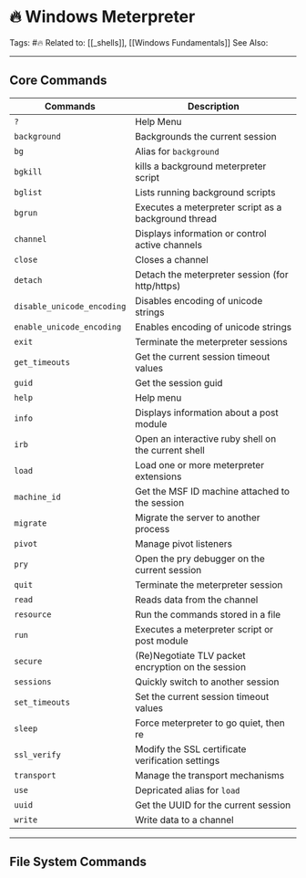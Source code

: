# 🔥 Windows Meterpreter

Tags: #🔥 
Related to: [[_shells]], [[Windows Fundamentals]]
See Also:

---
## Core Commands

| **Commands** | **Description** |
| ------ | ------------- |
|`?`  | Help Menu |
|	`background` | Backgrounds the current session |
|	`bg` | Alias for `background` |
|	`bgkill` | kills a background meterpreter script |
|	`bglist` | Lists running background scripts |
|	`bgrun` | Executes a meterpreter script as a background thread |
|	`channel` | Displays information or control active channels |
|	`close` | Closes a channel |
|	`detach` | Detach the meterpreter session (for http/https) |
|	`disable_unicode_encoding` | Disables encoding of unicode strings |
|	`enable_unicode_encoding` | Enables encoding of unicode strings |
|	`exit` | Terminate the meterpreter sessions |
|	`get_timeouts` | Get the current session timeout values |
|	`guid` | Get the session guid |
|	`help` | Help menu |
|	`info` | Displays information about a post module |
|	`irb` | Open an interactive ruby shell on the current shell |
|	`load` | Load one or more meterpreter extensions |
|	`machine_id` | Get the MSF ID machine attached to the session |
|	`migrate` | Migrate the server to another process |
|	`pivot` | Manage pivot listeners |
|	`pry` | Open the pry debugger on the current session |
|	`quit` | Terminate the meterpreter session |
|	`read` | Reads data from the channel |
|	`resource` | Run the commands stored in a file |
|	`run` | Executes a meterpreter script or post module |
|	`secure` | (Re)Negotiate TLV packet encryption on the session |
|	`sessions` | Quickly switch to another session |
|	`set_timeouts` | Set the current session timeout values |
|	`sleep` | Force meterpreter to go quiet, then re|establish connection |
|	`ssl_verify` | Modify the SSL certificate verification settings |
|	`transport` | Manage the transport mechanisms |
|	`use` | Depricated alias for `load` |
|	`uuid` | Get the UUID for the current session |
|	`write` | Write data to a channel |

---
## File System Commands

